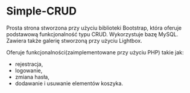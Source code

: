 # Simple-CRUD
Prosta strona stworzona przy użyciu biblioteki Bootstrap, która oferuje podstawową funkcjonalność typu CRUD. Wykorzystuje bazę MySQL.
Zawiera także galerię stworzoną przy użyciu Lightbox.

Oferuje funkcjonalności(zaimplementowane przy użyciu PHP) takie jak: 

- rejestracja, 
- logowanie, 
- zmiana hasła, 
- dodawanie i usuwanie elementów koszyka.

